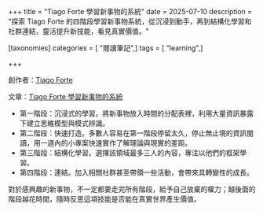 +++
title = "Tiago Forte 學習新事物的系統"
date = 2025-07-10
description = "探索 Tiago Forte 的四階段學習新事物系統，從沉浸到動手，再到結構化學習和社群連結，靈活提升新技能，看見真實價值。"

[taxonomies]
categories = [ "閱讀筆記",]
tags = [ "learning",]

+++

創作者：[Tiago Forte](https://fortelabs.com/)

文章：[Tiago Forte 學習新事物的系統](https://fortelabs.com/blog/my-4-stage-system-for-learning-anything-new/)

- 第一階段：沉浸式的學習。將新事物放入時間的分配表裡，利用大量資訊暴露下建立思維模型與模式辨識。
- 第二階段：快速打造。多數人容易在第一階段停留太久，停止無止境的資訊閱讀，用一週內的小專案快速實作了解理論與現實的差距。
- 第三階段：結構化學習。選擇該領域最多三人的內容，專注以他們的框架學習。
- 第四階段：連結。加入相關社群甚至帶領一些活動，會帶來具轉變性的成長。

對於感興趣的新事物，不一定都要走完所有階段，給予自己放棄的權力；越後面的階段越花時間，隨時反思這項技能是否能在真實世界產生價值。
